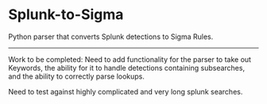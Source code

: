 # Splunk-to-Sigma
Python parser that converts Splunk detections to Sigma Rules.

----

Work to be completed:
Need to add functionality for the parser to take out Keywords, the ability for it to handle detections containing subsearches, and the ability to correctly parse lookups.


Need to test against highly complicated and very long splunk searches. 

